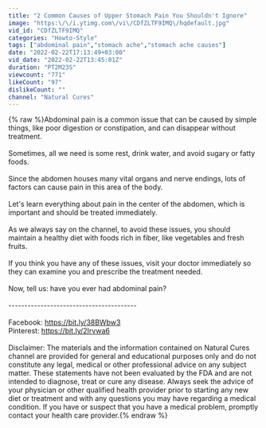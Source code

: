 ```yaml
---
title: "2 Common Causes of Upper Stomach Pain You Shouldn't Ignore"
image: "https:\/\/i.ytimg.com\/vi\/CDfZLTF9IMQ\/hqdefault.jpg"
vid_id: "CDfZLTF9IMQ"
categories: "Howto-Style"
tags: ["abdominal pain","stomach ache","stomach ache causes"]
date: "2022-02-22T17:13:49+03:00"
vid_date: "2022-02-22T13:45:01Z"
duration: "PT2M23S"
viewcount: "771"
likeCount: "97"
dislikeCount: ""
channel: "Natural Cures"
---
```

{% raw %}Abdominal pain is a common issue that can be caused by simple things, like poor digestion or constipation, and can disappear without treatment.<br /><br />Sometimes, all we need is some rest, drink water, and avoid sugary or fatty foods.<br /><br />Since the abdomen houses many vital organs and nerve endings, lots of factors can cause pain in this area of the body.<br /><br />Let's learn everything about pain in the center of the abdomen, which is important and should be treated immediately.<br /><br />As we always say on the channel, to avoid these issues, you should maintain a healthy diet with foods rich in fiber, like vegetables and fresh fruits.<br /><br />If you think you have any of these issues, visit your doctor immediately so they can examine you and prescribe the treatment needed.<br /><br />Now, tell us: have you ever had abdominal pain?<br /><br />----------------------------------------<br /><br />Facebook: <a rel="nofollow" target="blank" href="https://bit.ly/38BWbw3">https://bit.ly/38BWbw3</a><br />Pinterest: <a rel="nofollow" target="blank" href="https://bit.ly/2Irvwa6">https://bit.ly/2Irvwa6</a><br /><br />Disclaimer: The materials and the information contained on Natural Cures channel are provided for general and educational purposes only and do not constitute any legal, medical or other professional advice on any subject matter. These statements have not been evaluated by the FDA and are not intended to diagnose, treat or cure any disease. Always seek the advice of your physician or other qualified health provider prior to starting any new diet or treatment and with any questions you may have regarding a medical condition. If you have or suspect that you have a medical problem, promptly contact your health care provider.{% endraw %}
